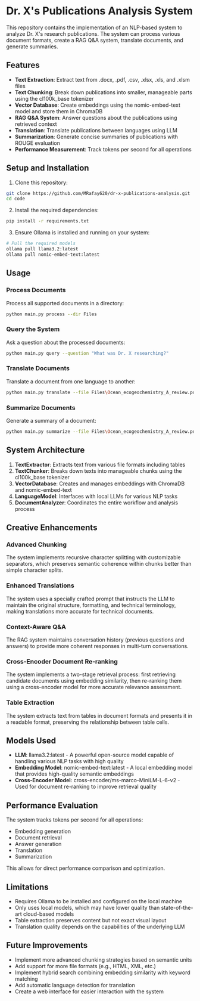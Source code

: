 # Dr. X's Publications Analysis System

This repository contains the implementation of an NLP-based system to analyze Dr. X's research publications. The system can process various document formats, create a RAG Q&A system, translate documents, and generate summaries.

## Features

- **Text Extraction**: Extract text from .docx, .pdf, .csv, .xlsx, .xls, and .xlsm files
- **Text Chunking**: Break down publications into smaller, manageable parts using the cl100k_base tokenizer
- **Vector Database**: Create embeddings using the nomic-embed-text model and store them in ChromaDB
- **RAG Q&A System**: Answer questions about the publications using retrieved context
- **Translation**: Translate publications between languages using LLM
- **Summarization**: Generate concise summaries of publications with ROUGE evaluation
- **Performance Measurement**: Track tokens per second for all operations

## Setup and Installation

1. Clone this repository:
```bash
git clone https://github.com/MRafay620/dr-x-publications-analysis.git
cd code
```

2. Install the required dependencies:
```bash
pip install -r requirements.txt
```

3. Ensure Ollama is installed and running on your system:
```bash
# Pull the required models
ollama pull llama3.2:latest
ollama pull nomic-embed-text:latest
```

## Usage

### Process Documents

Process all supported documents in a directory:
```bash
python main.py process --dir Files
```

### Query the System

Ask a question about the processed documents:
```bash
python main.py query --question "What was Dr. X researching?"
```

### Translate Documents

Translate a document from one language to another:
```bash
python main.py translate --file Files\Ocean_ecogeochemistry_A_review.pdf --source "Spanish" --target "English"
```

### Summarize Documents

Generate a summary of a document:
```bash
python main.py summarize --file Files\Ocean_ecogeochemistry_A_review.pdf --ratio 0.3
```

## System Architecture

1. **TextExtractor**: Extracts text from various file formats including tables
2. **TextChunker**: Breaks down texts into manageable chunks using the cl100k_base tokenizer
3. **VectorDatabase**: Creates and manages embeddings with ChromaDB and nomic-embed-text
4. **LanguageModel**: Interfaces with local LLMs for various NLP tasks
5. **DocumentAnalyzer**: Coordinates the entire workflow and analysis process

## Creative Enhancements

### Advanced Chunking
The system implements recursive character splitting with customizable separators, which preserves semantic coherence within chunks better than simple character splits.

### Enhanced Translations
The system uses a specially crafted prompt that instructs the LLM to maintain the original structure, formatting, and technical terminology, making translations more accurate for technical documents.

### Context-Aware Q&A
The RAG system maintains conversation history (previous questions and answers) to provide more coherent responses in multi-turn conversations.

### Cross-Encoder Document Re-ranking
The system implements a two-stage retrieval process: first retrieving candidate documents using embedding similarity, then re-ranking them using a cross-encoder model for more accurate relevance assessment.

### Table Extraction
The system extracts text from tables in document formats and presents it in a readable format, preserving the relationship between table cells.

## Models Used

- **LLM**: llama3.2:latest - A powerful open-source model capable of handling various NLP tasks with high quality
- **Embedding Model**: nomic-embed-text:latest - A local embedding model that provides high-quality semantic embeddings
- **Cross-Encoder Model**: cross-encoder/ms-marco-MiniLM-L-6-v2 - Used for document re-ranking to improve retrieval quality

## Performance Evaluation

The system tracks tokens per second for all operations:
- Embedding generation
- Document retrieval
- Answer generation
- Translation
- Summarization

This allows for direct performance comparison and optimization.

## Limitations

- Requires Ollama to be installed and configured on the local machine
- Only uses local models, which may have lower quality than state-of-the-art cloud-based models
- Table extraction preserves content but not exact visual layout
- Translation quality depends on the capabilities of the underlying LLM

## Future Improvements

- Implement more advanced chunking strategies based on semantic units
- Add support for more file formats (e.g., HTML, XML, etc.)
- Implement hybrid search combining embedding similarity with keyword matching
- Add automatic language detection for translation
- Create a web interface for easier interaction with the system
